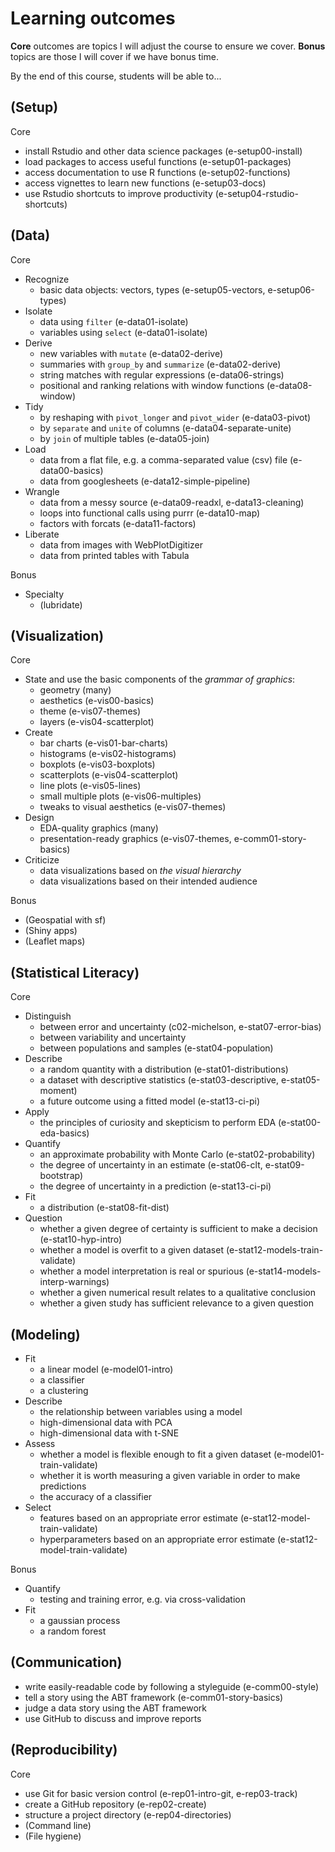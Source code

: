 # Learning outcomes
**Core** outcomes are topics I will adjust the course to ensure we cover.
**Bonus** topics are those I will cover if we have bonus time.

By the end of this course, students will be able to...

## (Setup)

Core
- install Rstudio and other data science packages (e-setup00-install)
- load packages to access useful functions (e-setup01-packages)
- access documentation to use R functions (e-setup02-functions)
- access vignettes to learn new functions (e-setup03-docs)
- use Rstudio shortcuts to improve productivity (e-setup04-rstudio-shortcuts)

## (Data)

Core
- Recognize
  - basic data objects: vectors, types (e-setup05-vectors, e-setup06-types)
- Isolate
  - data using `filter` (e-data01-isolate)
  - variables using `select` (e-data01-isolate)
- Derive
  - new variables with `mutate` (e-data02-derive)
  - summaries with `group_by` and `summarize` (e-data02-derive)
  - string matches with regular expressions (e-data06-strings)
  - positional and ranking relations with window functions (e-data08-window)
- Tidy
  - by reshaping with `pivot_longer` and `pivot_wider` (e-data03-pivot)
  - by `separate` and `unite` of columns (e-data04-separate-unite)
  - by `join` of multiple tables (e-data05-join)
- Load
  - data from a flat file, e.g. a comma-separated value (csv) file (e-data00-basics)
  - data from googlesheets (e-data12-simple-pipeline)
- Wrangle
  - data from a messy source (e-data09-readxl, e-data13-cleaning)
  - loops into functional calls using purrr (e-data10-map)
  - factors with forcats (e-data11-factors)
- Liberate
  - data from images with WebPlotDigitizer
  - data from printed tables with Tabula

Bonus
- Specialty
  - (lubridate)

## (Visualization)

Core
- State and use the basic components of the *grammar of graphics*:
  - geometry (many)
  - aesthetics (e-vis00-basics)
  - theme (e-vis07-themes)
  - layers (e-vis04-scatterplot)
- Create
  - bar charts (e-vis01-bar-charts)
  - histograms (e-vis02-histograms)
  - boxplots (e-vis03-boxplots)
  - scatterplots (e-vis04-scatterplot)
  - line plots (e-vis05-lines)
  - small multiple plots (e-vis06-multiples)
  - tweaks to visual aesthetics (e-vis07-themes)
- Design
  - EDA-quality graphics (many)
  - presentation-ready graphics (e-vis07-themes, e-comm01-story-basics)
- Criticize
  - data visualizations based on *the visual hierarchy*
  - data visualizations based on their intended audience

Bonus
- (Geospatial with sf)
- (Shiny apps)
- (Leaflet maps)

## (Statistical Literacy)

Core
- Distinguish
  - between error and uncertainty (c02-michelson, e-stat07-error-bias)
  - between variability and uncertainty
  - between populations and samples (e-stat04-population)
- Describe
  - a random quantity with a distribution (e-stat01-distributions)
  - a dataset with descriptive statistics (e-stat03-descriptive, e-stat05-moment)
  - a future outcome using a fitted model (e-stat13-ci-pi)
- Apply
  - the principles of curiosity and skepticism to perform EDA (e-stat00-eda-basics)
- Quantify
  - an approximate probability with Monte Carlo (e-stat02-probability)
  - the degree of uncertainty in an estimate (e-stat06-clt, e-stat09-bootstrap)
  - the degree of uncertainty in a prediction (e-stat13-ci-pi)
- Fit
  - a distribution (e-stat08-fit-dist)
- Question
  - whether a given degree of certainty is sufficient to make a decision (e-stat10-hyp-intro)
  - whether a model is overfit to a given dataset (e-stat12-models-train-validate)
  - whether a model interpretation is real or spurious (e-stat14-models-interp-warnings)
  - whether a given numerical result relates to a qualitative conclusion
  - whether a given study has sufficient relevance to a given question

## (Modeling)
- Fit
  - a linear model (e-model01-intro)
  - a classifier
  - a clustering
- Describe
  - the relationship between variables using a model
  - high-dimensional data with PCA
  - high-dimensional data with t-SNE
- Assess
  - whether a model is flexible enough to fit a given dataset (e-model01-train-validate)
  - whether it is worth measuring a given variable in order to make predictions
  - the accuracy of a classifier
- Select
  - features based on an appropriate error estimate (e-stat12-model-train-validate)
  - hyperparameters based on an appropriate error estimate (e-stat12-model-train-validate)

Bonus
- Quantify
  - testing and training error, e.g. via cross-validation
- Fit
  - a gaussian process
  - a random forest

## (Communication)
- write easily-readable code by following a styleguide (e-comm00-style)
- tell a story using the ABT framework (e-comm01-story-basics)
- judge a data story using the ABT framework
- use GitHub to discuss and improve reports

## (Reproducibility)

Core
- use Git for basic version control (e-rep01-intro-git, e-rep03-track)
- create a GitHub repository (e-rep02-create)
- structure a project directory (e-rep04-directories)
- (Command line)
- (File hygiene)
